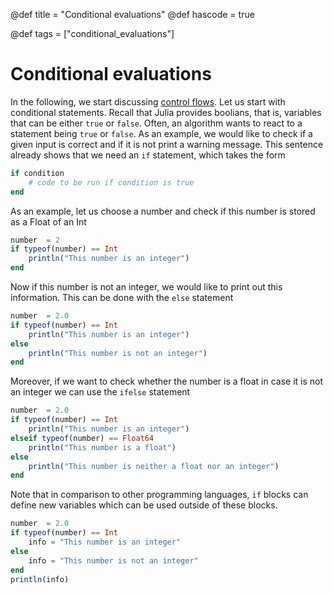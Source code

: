 @def title = "Conditional evaluations"
@def hascode = true

@def tags = ["conditional_evaluations"]

# Conditional evaluations
In the following, we start discussing [control flows](https://docs.julialang.org/en/v1/manual/control-flow/#Control-Flow). Let us start with conditional statements.
Recall that Julia provides boolians, that is, variables that can be either `true` or `false`. Often, an algorithm wants to react to a statement being `true` or `false`. As an example, we would like to check if a given input is correct and if it is not print a warning message. This sentence already shows that we need an `if` statement, which takes the form
```julia
if condition
    # code to be run if condition is true
end
```
As an example, let us choose a number and check if this number is stored as a Float of an Int
```julia
number  = 2
if typeof(number) == Int
    println("This number is an integer")
end
```
Now if this number is not an integer, we would like to print out this information. This can be done with the `else` statement
```julia
number  = 2.0
if typeof(number) == Int
    println("This number is an integer")
else
    println("This number is not an integer")
end
```
Moreover, if we want to check whether the number is a float in case it is not an integer we can use the `ifelse` statement
```julia
number  = 2.0
if typeof(number) == Int
    println("This number is an integer")
elseif typeof(number) == Float64
    println("This number is a float")
else
    println("This number is neither a float nor an integer")
end
```
Note that in comparison to other programming languages, `if` blocks can define new variables which can be used outside of these blocks.
```julia
number  = 2.0
if typeof(number) == Int
    info = "This number is an integer"
else
    info = "This number is not an integer"
end
println(info)
```